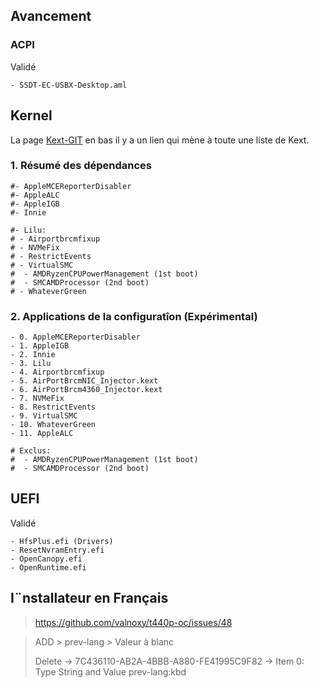 ## Avancement 

### ACPI
Validé
```
- SSDT-EC-USBX-Desktop.aml
```

## Kernel
La page [Kext-GIT](https://github.com/acidanthera/OpenCorePkg/blob/master/Docs/Kexts.md) en bas il y a un lien qui mène à toute une liste de Kext.
### 1. Résumé des dépendances
```
#- AppleMCEReporterDisabler
#- AppleALC
#- AppleIGB
#- Innie

#- Lilu:
# - Airportbrcmfixup 
# - NVMeFix
# - RestrictEvents
# - VirtualSMC
#  - AMDRyzenCPUPowerManagement (1st boot)
#  - SMCAMDProcessor (2nd boot)
# - WhateverGreen
```

### 2. Applications de la configuratîon (Expérimental)
```
- 0. AppleMCEReporterDisabler
- 1. AppleIGB
- 2. Innie
- 3. Lilu
- 4. Airportbrcmfixup
- 5. AirPortBrcmNIC_Injector.kext
- 6. AirPortBrcm4360_Injector.kext
- 7. NVMeFix
- 8. RestrictEvents
- 9. VirtualSMC
- 10. WhateverGreen
- 11. AppleALC

# Exclus:
#  - AMDRyzenCPUPowerManagement (1st boot)
#  - SMCAMDProcessor (2nd boot)
```



## UEFI
Validé
```
- HfsPlus.efi (Drivers)
- ResetNvramEntry.efi
- OpenCanopy.efi
- OpenRuntime.efi
```




## I¨nstallateur en Français
> https://github.com/valnoxy/t440p-oc/issues/48

> ADD > prev-lang > Valeur à blanc
>
> Delete -> 7C436110-AB2A-4BBB-A880-FE41995C9F82 -> Item 0: Type String and Value prev-lang:kbd
